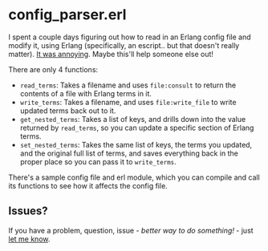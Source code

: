 # config_parser.erl

I spent a couple days figuring out how to read in an Erlang config file and modify it, using Erlang (specifically, an escript.. but that doesn't really matter). [It was annoying](https://grantwinney.com/how-to-modify-a-config-file-in-erlang/). Maybe this'll help someone else out!

There are only 4 functions:

* `read_terms`: Takes a filename and uses `file:consult` to return the contents of a file with Erlang terms in it.
* `write_terms`: Takes a filename, and uses `file:write_file` to write updated terms back out to it.
* `get_nested_terms`: Takes a list of keys, and drills down into the value returned by `read_terms`, so you can update a specific section of Erlang terms.
* `set_nested_terms`: Takes the same list of keys, the terms you updated, and the original full list of terms, and saves everything back in the proper place so you can pass it to `write_terms`.

There's a sample config file and erl module, which you can compile and call its functions to see how it affects the config file.

## Issues?

If you have a problem, question, issue - _better way to do something!_ - just [let me know](https://github.com/grantwinney/erl-config-modifier/issues/new).
